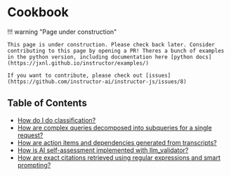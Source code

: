 # Cookbook

!!! warning "Page under construction"

    This page is under construction. Please check back later. Consider contributing to this page by opening a PR! Theres a bunch of examples in the python version, including documentation here [python docs](https://jxnl.github.io/instructor/examples/)

    If you want to contribute, please check out [issues](https://github.com/instructor-ai/instructor-js/issues/8)



## Table of Contents

- [How do I do classification?](./classification.md)
- [How are complex queries decomposed into subqueries for a single request?](./query_decomposition.md)
- [How are action items and dependencies generated from transcripts?](./action_items.md)
- [How is AI self-assessment implemented with llm_validator?](./self_correction.md)
- [How are exact citations retrieved using regular expressions and smart prompting?](./validated_citations.md)